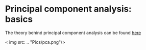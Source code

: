 # Principal component analysis: basics

The theory behind principal component analysis can be found [here](https://numxl.com/blogs/principal-component-analysis-pca-101/)

< img src: .. "Pics/pca.png"/>



